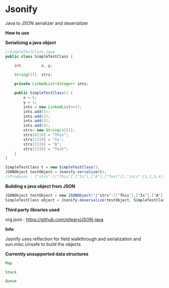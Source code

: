# Jsonify
Java to JSON serializer and deserializer

**How to use**

**Serializing a java object**


```java
//SimpleTestClass.java
public class SimpleTestClass {

	int			x, y;

	String[][]	strs;
	
	private LinkedList<Integer> ints;

	public SimpleTestClass() {
        x = 5;
		y = 1;
		ints = new LinkedList<>();
		ints.add(1);
		ints.add(2);
		ints.add(3);
		ints.add(4);
		strs= new String[4][1];
		strs[0][0] = "This";
		strs[1][0] = "Is";
		strs[2][0] = "A";
		strs[3][0] = "Test";
	}
}
```

```java
SimpleTestClass t = new SimpleTestClass();
JSONObject testObject = Jsonify.serialize(t);
//Produces : {"strs":[["This"],["Is"],["A"],["Test"]],"ints":[1,2,3,4],"x":5,"y":1}
```

**Building a java object from JSON**
```java
JSONObject testObject = new JSONObject("{"strs":[["This"],["Is"],["A"],["Test"]],"ints":[1,2,3,4],"x":5,"y":1}");
SimpleTestClass object = Jsonify.deserialize(testObject, SimpleTestClass.class);
```

**Third party libraries used**


org.json : https://github.com/stleary/JSON-java

**Info**

Jsonify uses reflection for field walkthrough and serialization and sun.misc.Unsafe to build the objects

**Currently unsupported data structures**
```java
Map

Stack

Queue

```

